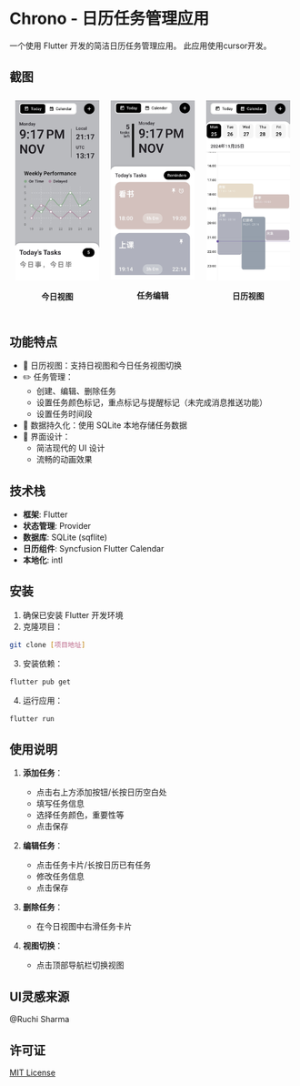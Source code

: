 # Chrono - 日历任务管理应用

一个使用 Flutter 开发的简洁日历任务管理应用。
此应用使用cursor开发。

## 截图
<div style="display: flex; justify-content: space-around; align-items: flex-start;">
  <div style="flex: 1; text-align: center; margin: 10px;">
    <img src="qq_pic_merged_1732540852760.jpg" width="250" alt="今日视图"/>
    <p><b>今日视图</b></p>
  </div>
  <div style="flex: 1; text-align: center; margin: 10px;">
    <img src="qq_pic_merged_1732540868013.jpg" width="250" alt="任务编辑"/>
    <p><b>任务编辑</b></p>
  </div>
  <div style="flex: 1; text-align: center; margin: 10px;">
    <img src="qq_pic_merged_1732540876721.jpg" width="250" alt="日历视图"/>
    <p><b>日历视图</b></p>
  </div>
</div>

## 功能特点

- 📅 日历视图：支持日视图和今日任务视图切换
- ✏️ 任务管理：
  - 创建、编辑、删除任务
  - 设置任务颜色标记，重点标记与提醒标记（未完成消息推送功能）
  - 设置任务时间段
- 💾 数据持久化：使用 SQLite 本地存储任务数据
- 🎨 界面设计：
  - 简洁现代的 UI 设计
  - 流畅的动画效果

## 技术栈

- **框架**: Flutter
- **状态管理**: Provider
- **数据库**: SQLite (sqflite)
- **日历组件**: Syncfusion Flutter Calendar
- **本地化**: intl

## 安装

1. 确保已安装 Flutter 开发环境
2. 克隆项目：
```bash
git clone [项目地址]
```

3. 安装依赖：
```bash
flutter pub get
```

4. 运行应用：
```bash
flutter run
```

## 使用说明

1. **添加任务**：
   - 点击右上方添加按钮/长按日历空白处
   - 填写任务信息
   - 选择任务颜色，重要性等
   - 点击保存

2. **编辑任务**：
   - 点击任务卡片/长按日历已有任务
   - 修改任务信息
   - 点击保存

3. **删除任务**：
   - 在今日视图中右滑任务卡片

4. **视图切换**：
   - 点击顶部导航栏切换视图
## UI灵感来源
@Ruchi Sharma

## 许可证

[MIT License](LICENSE)

